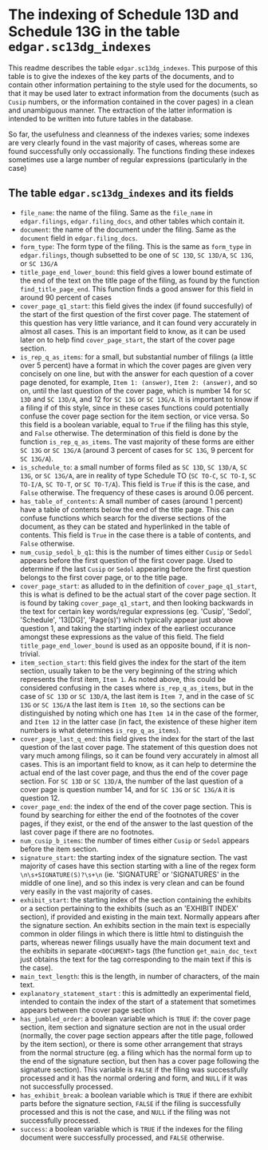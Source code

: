# The indexing of Schedule 13D and Schedule 13G in the table `edgar.sc13dg_indexes`

This readme describes the table `edgar.sc13dg_indexes`. This purpose of this table is to give the indexes of the key parts of the documents, and to contain other information pertaining to the style used for the documents, so that it may be used later to extract information from the documents (such as `Cusip` numbers, or the information contained in the cover pages) in a clean and unambiguous manner. The extraction of the latter information is intended to be written into future tables in the database. 
    
So far, the usefulness and cleanness of the indexes varies; some indexes are very clearly found in the vast majority of cases, whereas some are found successfully only occassionally. The functions finding these indexes sometimes use a large number of regular expressions (particularly in the case)
    
## The table `edgar.sc13dg_indexes` and its fields

- `file_name`: the name of the filing. Same as the `file_name` in `edgar.filings`, `edgar.filing_docs`, and other tables which contain it. 
- `document`: the name of the document under the filing. Same as the `document` field in `edgar.filing_docs`.
- `form_type`: The form type of the filing. This is the same as `form_type` in `edgar.filings`, though subsetted to be one of `SC 13D`, `SC 13D/A`, `SC 13G`, or `SC 13G/A`
- `title_page_end_lower_bound`: this field gives a lower bound estimate of the end of the text on the title page of the filing, as found by the function `find_title_page_end`. This function finds a good answer for this field in around 90 percent of cases
- `cover_page_q1_start`: this field gives the index (if found succesfully) of the start of the first question of the first cover page. The statement of this question has very little variance, and it can found very accurately in almost all cases. This is an important field to know, as it can be used later on to help find `cover_page_start`, the start of the cover page section. 
- `is_rep_q_as_items`: for a small, but substantial number of filings (a little over 5 percent) have a format in which the cover pages are given very concisely on one line, but with the answer for each question of a cover page denoted, for example, `Item 1: (answer)`, `Item 2: (answer)`, and so on, until the last question of the cover page, which is number 14 for `SC 13D` and `SC 13D/A`, and 12 for `SC 13G` or `SC 13G/A`. It is important to know if a filing if of this style, since in these cases functions could potentially confuse the cover page section for the item section, or vice versa. So this field is a boolean variable, equal to `True` if the filing has this style, and `False` otherwise. The determination of this field is done by the function `is_rep_q_as_items`. The vast majority of these forms are either `SC 13G` or `SC 13G/A` (around 3 percent of cases for `SC 13G`, 9 percent for `SC 13G/A`).
- `is_schedule_to`: a small number of forms filed as `SC 13D`, `SC 13D/A`, `SC 13G`, or `SC 13G/A`, are in reality of type Schedule TO (`SC TO-C`, `SC TO-I`, `SC TO-I/A`, `SC TO-T`, or `SC TO-T/A`). This field is `True` if this is the case, and `False` otherwise. The frequency of these cases is around 0.06 percent.
- `has_table_of_contents`: A small number of cases (around 1 percent) have a table of contents below the end of the title page. This can confuse functions which search for the diverse sections of the document, as they can be stated and hyperlinked in the table of contents. This field is `True` in the case there is a table of contents, and `False` otherwise. 
- `num_cusip_sedol_b_q1`: this is the number of times either `Cusip` or `Sedol` appears before the first question of the first cover page. Used to determine if the last `Cusip` or `Sedol` appearing before the first question belongs to the first cover page, or to the title page. 
- `cover_page_start`: as alluded to in the definition of `cover_page_q1_start`, this is what is defined to be the actual start of the cover page section. It is found by taking `cover_page_q1_start`, and then looking backwards in the text for certain key words/regular expressions (eg. 'Cusip', 'Sedol', 'Schedule', '13[DG]', 'Page(s)') which typically appear just above question 1, and taking the starting index of the earliest occurance amongst these expressions as the value of this field. The field `title_page_end_lower_bound` is used as an opposite bound, if it is non-trivial. 
- `item_section_start`: this field gives the index for the start of the item section, usually taken to be the very beginning of the string which represents the first item, `Item 1`. As noted above, this could be considered confusing in the cases where `is_rep_q_as_items`, but in the case of `SC 13D` or `SC 13D/A`, the last item is `Item 7`, and in the case of `SC 13G` or `SC 13G/A` the last item is `Item 10`, so the sections can be distinguished by noting which one has `Item 14` in the case of the former, and `Item 12` in the latter case (in fact, the existence of these higher item numbers is what determines `is_rep_q_as_items`).
- `cover_page_last_q_end`: this field gives the index for the start of the last question of the last cover page. The statement of this question does not vary much among filings, so it can be found very accurately in almost all cases. This is an important field to know, as it can help to determine the actual end of the last cover page, and thus the end of the cover page section. For `SC 13D` or `SC 13D/A`, the number of the last question of a cover page is question number 14, and for `SC 13G` or `SC 13G/A` it is question 12.
- `cover_page_end`: the index of the end of the cover page section. This is found by searching for either the end of the footnotes of the cover pages, if they exist, or the end of the answer to the last question of the last cover page if there are no footnotes. 
- `num_cusip_b_items`: the number of times either `Cusip` or `Sedol` appears before the item section.
- `signature_start`: the starting index of the signature section. The vast majority of cases have this section starting with a line of the regex form `\n\s+SIGNATURE(S)?\s+\n` (ie. 'SIGNATURE' or 'SIGNATURES' in the middle of one line), and so this index is very clean and can be found very easily in the vast majority of cases. 
- `exhibit_start`: the starting index of the section containing the exhibits or a section pertaining to the exhibits (such as an 'EXHIBIT INDEX' section), if provided and existing in the main text. Normally appears after the signature section. An exhibits section in the main text is especially common in older filings in which there is little html to distinguish the parts, whereas newer filings usually have the main document text and the exhibits in separate `<DOCUMENT>` tags (the function `get_main_doc_text` just obtains the text for the tag corresponding to the main text if this is the case).
- `main_text_length`: this is the length, in number of characters, of the main text.
- `explanatory_statement_start` : this is admittedly an experimental field, intended to contain the index of the start of a statement that sometimes appears between the cover page section 
- `has_jumbled_order`: a boolean variable which is `TRUE` if: the cover page section, item section and signature section are not in the usual order (normally, the cover page section appears after the title page, followed by the item section), or there is some other arrangement that strays from the normal structure (eg. a filing which has the normal form up to the end of the signature section, but then has a cover page following the signature section). This variable is `FALSE` if the filing was successfully processed and it has the normal ordering and form, and `NULL` if it was not successfully processed.
- `has_exhibit_break`: a boolean variable which is `TRUE` if there are exhibit parts before the signature section, `FALSE` if the filing is successfully processed and this is not the case, and `NULL` if the filing was not successfully processed.
- `success`: a boolean variable which is `TRUE` if the indexes for the filing document were successfully processed, and `FALSE` otherwise. 







